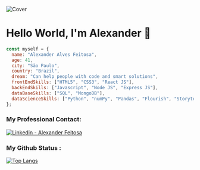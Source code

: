 ![Cover](https://media-exp1.licdn.com/dms/image/C4D16AQEbaPJAabGapQ/profile-displaybackgroundimage-shrink_200_800/0/1603651256817?e=1617840000&v=beta&t=w96js8KnJ2dm7M2VqxHZHnmpewzmhFahZSEo9RF8-q0)

# Hello World, I'm Alexander 👋

```javascript
const myself = {
  name: "Alexander Alves Feitosa",
  age: 41,
  city: "São Paulo",
  country: "Brazil",
  dream: "Can help people with code and smart solutions",
  frontEndSkills: ["HTML5", "CSS3", "React JS"],
  backEndSkills: ["Javascript", "Node JS", "Express JS"],
  dataBaseSkills: ["SQL", "MongoDB"],
  dataScienceSkills: ["Python", "numPy", "Pandas", "Flourish", "Storytelling"],
};
```
### My Professional Contact: <a href="https://www.linkedin.com/in/alexanderfeitosa/" target="_blank" >
  <img alt="Linkedin - Alexander Feitosa" src="https://img.shields.io/badge/Linkedin--%23F8952D?style=social&logo=linkedin">
</a>

### My Github Status :

[![Top Langs](https://github-readme-stats.vercel.app/api/top-langs/?username=AlexanderFeitosa&theme=cobalt)](https://github.com/anuraghazra/github-readme-stats)
